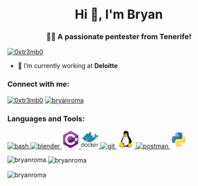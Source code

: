 <h1 align="center">Hi 👋, I'm Bryan</h1>
<h3 align="center">👨‍💻 A passionate pentester from Tenerife!</h3>

<p align="left"> <a href="https://twitter.com/0xtr3mb0" target="blank"><img src="https://img.shields.io/twitter/follow/0xtr3mb0?logo=twitter&style=for-the-badge" alt="0xtr3mb0" /></a> </p>

- 🔭 I’m currently working at **Deloitte**

<h3 align="left">Connect with me:</h3>
<p align="left">
<a href="https://twitter.com/0xtr3mb0" target="blank"><img align="center" src="https://raw.githubusercontent.com/rahuldkjain/github-profile-readme-generator/neutral-icons/src/images/icons/Social/twitter.svg" alt="0xtr3mb0" height="30" width="40" /></a>
<a href="https://linkedin.com/in/bryanroma" target="blank"><img align="center" src="https://raw.githubusercontent.com/rahuldkjain/github-profile-readme-generator/neutral-icons/src/images/icons/Social/linked-in-alt.svg" alt="bryanroma" height="30" width="40" /></a>
</p>

<h3 align="left">Languages and Tools:</h3>
<p align="left"> <a href="https://www.gnu.org/software/bash/" target="_blank"> <img src="https://www.vectorlogo.zone/logos/gnu_bash/gnu_bash-icon.svg" alt="bash" width="40" height="40"/> </a> <a href="https://www.blender.org/" target="_blank"> <img src="https://download.blender.org/branding/community/blender_community_badge_white.svg" alt="blender" width="40" height="40"/> </a> <a href="https://www.w3schools.com/cs/" target="_blank"> <img src="https://raw.githubusercontent.com/devicons/devicon/master/icons/csharp/csharp-original.svg" alt="csharp" width="40" height="40"/> </a> <a href="https://www.docker.com/" target="_blank"> <img src="https://raw.githubusercontent.com/devicons/devicon/master/icons/docker/docker-original-wordmark.svg" alt="docker" width="40" height="40"/> </a> <a href="https://git-scm.com/" target="_blank"> <img src="https://www.vectorlogo.zone/logos/git-scm/git-scm-icon.svg" alt="git" width="40" height="40"/> </a> <a href="https://www.linux.org/" target="_blank"> <img src="https://raw.githubusercontent.com/devicons/devicon/master/icons/linux/linux-original.svg" alt="linux" width="40" height="40"/> </a> <a href="https://postman.com" target="_blank"> <img src="https://www.vectorlogo.zone/logos/getpostman/getpostman-icon.svg" alt="postman" width="40" height="40"/> </a> <a href="https://www.python.org" target="_blank"> <img src="https://raw.githubusercontent.com/devicons/devicon/master/icons/python/python-original.svg" alt="python" width="40" height="40"/> </a> </p>

<p><img align="left" src="https://github-readme-stats.vercel.app/api/top-langs?username=bryanroma&show_icons=true&theme=dracula&locale=en&layout=compact" alt="bryanroma" /></p>

<p>&nbsp;<img align="center" src="https://github-readme-stats.vercel.app/api?username=bryanroma&show_icons=true&theme=dracula&locale=en" alt="bryanroma" /></p>

<p><img align="center" src="https://github-readme-streak-stats.herokuapp.com/?user=bryanroma&theme=dark" alt="bryanroma" /></p>
